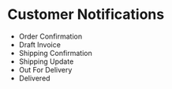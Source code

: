 # Customer Notifications
- Order Confirmation
- Draft Invoice
- Shipping Confirmation
- Shipping Update
- Out For Delivery
- Delivered
